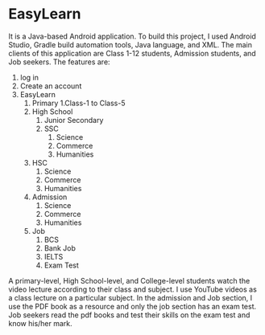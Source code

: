 # EasyLearn

It is a Java-based Android application. To build this project, I used Android Studio, Gradle build automation tools, Java language, and XML. 
The main clients of this application are Class 1-12 students, Admission students, and Job seekers.
The features are:
  1. log in
  2. Create an account
  3. EasyLearn
       1. Primary
            1.Class-1 to Class-5
       2. High School
           1. Junior Secondary
           2. SSC
                1. Science
                2. Commerce
                3. Humanities
       3. HSC
          1. Science
          2. Commerce
          3. Humanities
       5. Admission
          1. Science
          2. Commerce
          3. Humanities
       6. Job
          1. BCS
          2. Bank Job
          3. IELTS
          4. Exam Test

A primary-level, High School-level, and College-level students watch the video lecture according to their class and subject. I use YouTube videos as a class lecture on a particular subject. In the admission and Job section, I use the PDF book as a resource and only the job section has an exam test.  Job seekers read the pdf books and test their skills on the exam test and know his/her mark.
